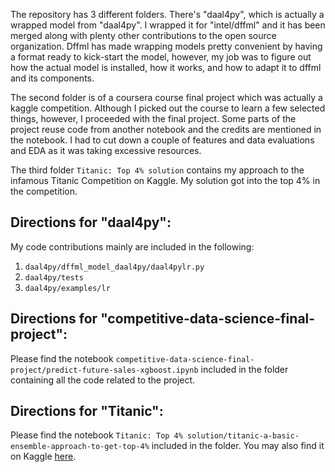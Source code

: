 
  The repository has 3 different folders. There's "daal4py", which is actually a wrapped model from "daal4py". I wrapped it for "intel/dffml" and it has been merged along with plenty other contributions to the open source organization. Dffml has made wrapping models pretty convenient by having a format ready to kick-start the model, however, my job was to figure out how the actual model is installed, how it works, and how to adapt it to dffml and its components. 
  
  The second folder is of a coursera course final project which was actually a kaggle competition. Although I picked out the course to learn a few selected things, however, I proceeded with the final project. Some parts of the project reuse code from another notebook and the credits are mentioned in the notebook. I had to cut down a couple of features and data evaluations and EDA as it was taking excessive resources. 
  
  The third folder `Titanic: Top 4% solution` contains my approach to the infamous Titanic Competition on Kaggle. My solution got into the top 4% in the competition.
  
## Directions for "daal4py":
  
  My code contributions mainly are included in the following: 
  
  1. `daal4py/dffml_model_daal4py/daal4pylr.py` 
  2. `daal4py/tests`
  3. `daal4py/examples/lr`
  
## Directions for "competitive-data-science-final-project":
  
  Please find the notebook `competitive-data-science-final-project/predict-future-sales-xgboost.ipynb` included in the folder containing all the code related to the      project.

## Directions for "Titanic":

  Please find the notebook `Titanic: Top 4% solution/titanic-a-basic-ensemble-approach-to-get-top-4%` included in the folder.  You may also find it on Kaggle [here](https://www.kaggle.com/hashimchaudry/titanic-a-basic-ensemble-approach-to-get-top-4).
